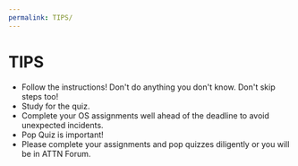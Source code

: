 ```yaml
---
permalink: TIPS/
---
```


# TIPS
* Follow the instructions! Don't do anything you don't know. Don't skip steps too!
* Study for the quiz.
* Complete your OS assignments well ahead of the deadline to avoid unexpected incidents.
* Pop Quiz is important!
* Please complete your assignments and pop quizzes diligently or you will be in ATTN Forum.
